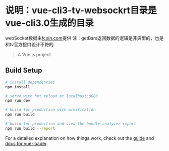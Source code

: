 # 说明：vue-cli3-tv-websockrt目录是vue-cli3.0生成的目录

webSocket数据由[fcoin.com](https://fcoin.com/)提供
注：getBars返回数据的逻辑是非典型的，也是和tv官方接口设计不符的
> A Vue.js project

## Build Setup

``` bash
# install dependencies
npm install

# serve with hot reload at localhost:8080
npm run dev

# build for production with minification
npm run build

# build for production and view the bundle analyzer report
npm run build --report
```

For a detailed explanation on how things work, check out the [guide](http://vuejs-templates.github.io/webpack/) and [docs for vue-loader](http://vuejs.github.io/vue-loader).
